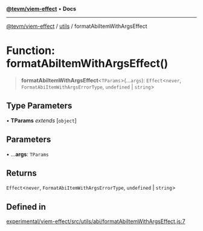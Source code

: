 [**@tevm/viem-effect**](../../README.md) • **Docs**

***

[@tevm/viem-effect](../../modules.md) / [utils](../README.md) / formatAbiItemWithArgsEffect

# Function: formatAbiItemWithArgsEffect()

> **formatAbiItemWithArgsEffect**\<`TParams`\>(...`args`): `Effect`\<`never`, `FormatAbiItemWithArgsErrorType`, `undefined` \| `string`\>

## Type Parameters

• **TParams** *extends* [`object`]

## Parameters

• ...**args**: `TParams`

## Returns

`Effect`\<`never`, `FormatAbiItemWithArgsErrorType`, `undefined` \| `string`\>

## Defined in

[experimental/viem-effect/src/utils/abi/formatAbiItemWithArgsEffect.js:7](https://github.com/qbzzt/tevm-monorepo/blob/main/experimental/viem-effect/src/utils/abi/formatAbiItemWithArgsEffect.js#L7)
